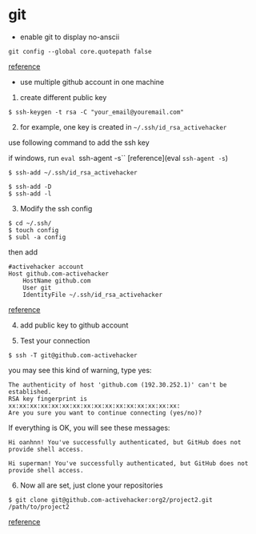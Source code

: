 # git
- enable git to display no-anscii 

```
git config --global core.quotepath false
```
[reference](https://stackoverflow.com/questions/4144417/how-to-handle-asian-characters-in-file-names-in-git-on-os-x)

- use multiple github account in one machine

1. create different public key

```
$ ssh-keygen -t rsa -C "your_email@youremail.com"
```

2. for example, one key is created in `~/.ssh/id_rsa_activehacker`

use following command to add the ssh key

if windows, run `eval `ssh-agent -s`` [reference](eval `ssh-agent -s`)

```
$ ssh-add ~/.ssh/id_rsa_activehacker

$ ssh-add -D
$ ssh-add -l
```

3. Modify the ssh config

```
$ cd ~/.ssh/
$ touch config
$ subl -a config
```

then add 

```
#activehacker account
Host github.com-activehacker
	HostName github.com
	User git
	IdentityFile ~/.ssh/id_rsa_activehacker
```
[reference](https://gist.github.com/jexchan/2351996)

4. add public key to github account

5. Test your connection

```
$ ssh -T git@github.com-activehacker
```

you may see this kind of warning, type yes:

```
The authenticity of host 'github.com (192.30.252.1)' can't be established.
RSA key fingerprint is xx:xx:xx:xx:xx:xx:xx:xx:xx:xx:xx:xx:xx:xx:xx:xx:
Are you sure you want to continue connecting (yes/no)?
```

If everything is OK, you will see these messages:

```
Hi oanhnn! You've successfully authenticated, but GitHub does not provide shell access.
```
```
Hi superman! You've successfully authenticated, but GitHub does not provide shell access.
```

6. Now all are set, just clone your repositories

```
$ git clone git@github.com-activehacker:org2/project2.git /path/to/project2
```

[reference](https://gist.github.com/oanhnn/80a89405ab9023894df7)

